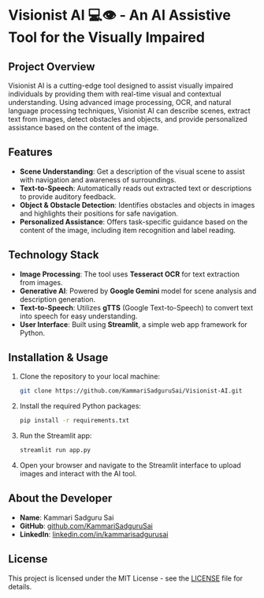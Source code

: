 # Visionist AI 💻👁️ - An AI Assistive Tool for the Visually Impaired

## Project Overview
Visionist AI is a cutting-edge tool designed to assist visually impaired individuals by providing them with real-time visual and contextual understanding. Using advanced image processing, OCR, and natural language processing techniques, Visionist AI can describe scenes, extract text from images, detect obstacles and objects, and provide personalized assistance based on the content of the image.

## Features
- **Scene Understanding**: Get a description of the visual scene to assist with navigation and awareness of surroundings.
- **Text-to-Speech**: Automatically reads out extracted text or descriptions to provide auditory feedback.
- **Object & Obstacle Detection**: Identifies obstacles and objects in images and highlights their positions for safe navigation.
- **Personalized Assistance**: Offers task-specific guidance based on the content of the image, including item recognition and label reading.

## Technology Stack
- **Image Processing**: The tool uses **Tesseract OCR** for text extraction from images.
- **Generative AI**: Powered by **Google Gemini** model for scene analysis and description generation.
- **Text-to-Speech**: Utilizes **gTTS** (Google Text-to-Speech) to convert text into speech for easy understanding.
- **User Interface**: Built using **Streamlit**, a simple web app framework for Python.

## Installation & Usage
1. Clone the repository to your local machine:
    ```bash
    git clone https://github.com/KammariSadguruSai/Visionist-AI.git
    ```

2. Install the required Python packages:
    ```bash
    pip install -r requirements.txt
    ```

3. Run the Streamlit app:
    ```bash
    streamlit run app.py
    ```

4. Open your browser and navigate to the Streamlit interface to upload images and interact with the AI tool.

## About the Developer
- **Name**: Kammari Sadguru Sai
- **GitHub**: [github.com/KammariSadguruSai](https://github.com/KammariSadguruSai)
- **LinkedIn**: [linkedin.com/in/kammarisadgurusai](https://www.linkedin.com/in/kammarisadgurusai)

## License
This project is licensed under the MIT License - see the [LICENSE](LICENSE) file for details.
